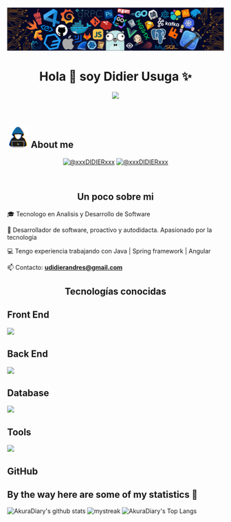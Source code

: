 ![Github Banner](https://github.com/Jaydeep-Yadav/Jaydeep-Yadav/blob/main/banner.png)

<h1 align="center">Hola 👋 soy Didier Usuga</strong> ✨ </h1>

<p align="center">
  <a href="https://github.com/DenverCoder1/readme-typing-svg"><img src="https://readme-typing-svg.herokuapp.com?font=Time+New+Roman&color=cyan&size=25&center=true&vCenter=true&width=600&height=100&lines=Bienvenido+a+mi+Perfil+en+Github!"></a>
</p>


<br>



	
## <picture><img src = "https://github.com/0xAbdulKhalid/0xAbdulKhalid/raw/main/assets/mdImages/about_me.gif" width = 50px></picture> **About me**


<p align="center">
    <a href="https://www.linkedin.com/in/didier-usuga"  target="_blank"><img align="center" src="https://img.shields.io/badge/LinkedIn-0077B5?style=for-the-badge&logo=linkedin&logoColor=white" alt="@xxxDIDIERxxx"/></a>
    <a href = "mailto:sebastian.zuluaga2003@gmail.com" target="_blank"><img align="center" src="https://img.shields.io/badge/Gmail-D14836?style=for-the-badge&logo=gmail&logoColor=white" alt="@xxxDIDIERxxx" /></a>
</p>

<br>
<h2 align="center">Un poco sobre mi </h2>

🎓 Tecnologo en Analisis y Desarrollo de Software

📝 Desarrollador de software, proactivo y autodidacta. Apasionado por la tecnologia

💻 Tengo experiencia trabajando con Java | Spring framework | Angular

📫 Contacto: **udidierandres@gmail.com**

<h2 align="center">Tecnologías conocidas</h2>

<p align="center">
  <h2>Front End</h2>
  <a href="https://skillicons.dev">
    <img src="https://skillicons.dev/icons?i=html,css,js,bootstrap,angular,laravel" />
  </a>

  <h2>Back End</h2>
  <a href="https://skillicons.dev">
    <img src="https://skillicons.dev/icons?i=java,spring,maven" />
  </a>

  <h2>Database</h2>
  <a href="https://skillicons.dev">
    <img src="https://skillicons.dev/icons?i=mongodb,mysql,postgres" />
  </a>

  <h2>Tools</h2>
  <a href="https://skillicons.dev">
    <img src="https://skillicons.dev/icons?i=postman,docker,git,github,vscode,idea,figma" />
  </a>
</p>

<h2>GitHub</h2>

<p align="center">
  
## By the way here are some of my statistics 🚀
![AkuraDiary's github stats](https://github-readme-stats.vercel.app/api?username=xxxDIDIERxxx&show_icons=true&theme=tokyonight)
<img src="https://github-readme-streak-stats.herokuapp.com/?user=xxxDIDIERxxx&theme=tokyonight" alt="mystreak"/>
![AkuraDiary's Top Langs](https://github-readme-stats.vercel.app/api/top-langs/?username=xxxDIDIERxxx&theme=tokyonight&layout=compact)

</p>
